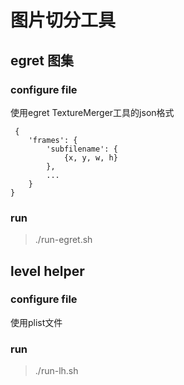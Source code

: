 # 图片切分工具

## egret 图集

### configure file
使用egret TextureMerger工具的json格式
```
 {
 	'frames': {
		'subfilename': {
			{x, y, w, h}
		},
		...
	}
}
```

### run
> ./run-egret.sh


## level helper

### configure file
使用plist文件

### run
> ./run-lh.sh



